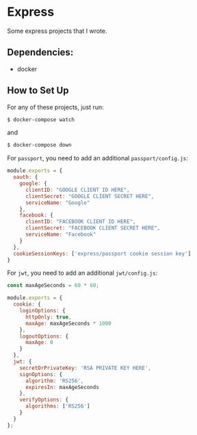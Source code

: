 # Express

Some express projects that I wrote.

## Dependencies:

- docker

## How to Set Up

For any of these projects, just run:

```bash
$ docker-compose watch
```

and

```bash
$ docker-compose down
```

For `passport`, you need to add an additional `passport/config.js`:

```javascript
module.exports = {
  oauth: {
    google: {
      clientID: "GOOGLE CLIENT ID HERE",
      clientSecret: "GOOGLE CLIENT SECRET HERE",
      serviceName: "Google"
    },
    facebook: {
      clientID: "FACEBOOK CLIENT ID HERE",
      clientSecret: "FACEBOOK CLIENT SECRET HERE",
      serviceName: "Facebook"
    }
  },
  cookieSessionKeys: ['express/passport cookie session key']
}
```

For `jwt`, you need to add an additional `jwt/config.js`:

```javascript
const maxAgeSeconds = 60 * 60;

module.exports = {
  cookie: {
    loginOptions: {
      httpOnly: true,
      maxAge: maxAgeSeconds * 1000
    },
    logoutOptions: {
      maxAge: 0
    }
  },
  jwt: {
    secretOrPrivateKey: 'RSA PRIVATE KEY HERE',
    signOptions: {
      algorithm: 'RS256',
      expiresIn: maxAgeSeconds
    },
    verifyOptions: {
      algorithms: ['RS256']
    }
  }
};
```
